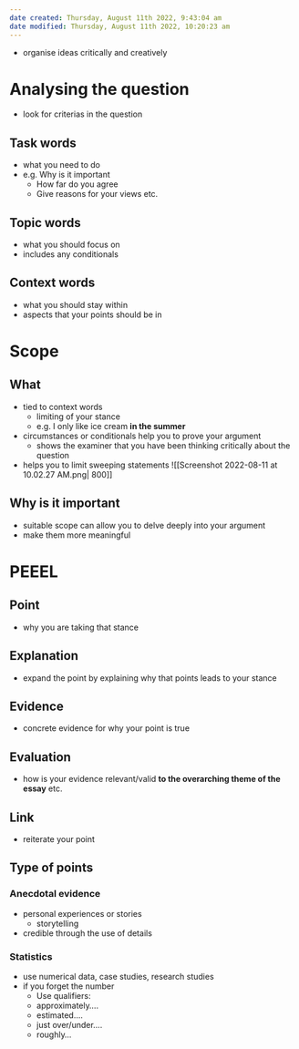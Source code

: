 ```yaml
---
date created: Thursday, August 11th 2022, 9:43:04 am
date modified: Thursday, August 11th 2022, 10:20:23 am
---
```

- organise ideas critically and creatively

# Analysing the question

- look for criterias in the question

## Task words

- what you need to do
- e.g. Why is it important
	- How far do you agree
	- Give reasons for your views etc.

## Topic words

- what you should focus on
- includes any conditionals

## Context words

- what you should stay within
- aspects that your points should be in

# Scope

## What

- tied to context words
	- limiting of your stance
	- e.g. I only like ice cream **in the summer**
- circumstances or conditionals help you to prove your argument
	- shows the examiner that you have been thinking critically about the question
- helps you to limit sweeping statements
![[Screenshot 2022-08-11 at 10.02.27 AM.png| 800]]

## Why is it important

- suitable scope can allow you to delve deeply into your argument
- make them more meaningful

# PEEEL

## Point

- why you are taking that stance

## Explanation

- expand the point by explaining why that points leads to your stance

## Evidence

- concrete evidence for why your point is true

## Evaluation

- how is your evidence relevant/valid **to the overarching theme of the essay** etc.

## Link

- reiterate your point

## Type of points

### Anecdotal evidence

- personal experiences or stories
	- storytelling
- credible through the use of details

### Statistics

- use numerical data, case studies, research studies
- if you forget the number
	- Use qualifiers: 
	- approximately….
	- estimated….
	- just over/under….
	- roughly…